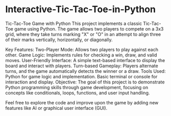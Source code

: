 # Interactive-Tic-Tac-Toe-in-Python



Tic-Tac-Toe Game with Python
This project implements a classic Tic-Tac-Toe game using Python. The game allows two players to compete on a 3x3 grid, where they take turns marking "X" or "O" in an attempt to align three of their marks vertically, horizontally, or diagonally.

Key Features:
Two-Player Mode: Allows two players to play against each other.
Game Logic: Implements rules for checking a win, draw, and valid moves.
User-Friendly Interface: A simple text-based interface to display the board and interact with players.
Turn-based Gameplay: Players alternate turns, and the game automatically detects the winner or a draw.
Tools Used:
Python for game logic and implementation.
Basic terminal or console for interaction and display.
Objective:
The goal of this project is to demonstrate Python programming skills through game development, focusing on concepts like conditionals, loops, functions, and user input handling.

Feel free to explore the code and improve upon the game by adding new features like AI or graphical user interface (GUI).

